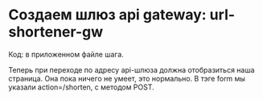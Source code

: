 # Cоздаем шлюз api gateway: url-shortener-gw

Код: в приложенном файле шага.

Теперь при переходе по адресу api-шлюза должна отобразиться наша страница. 
Она пока ничего не умеет, это нормально. В тэге form мы указали action=/shorten, с методом POST.
